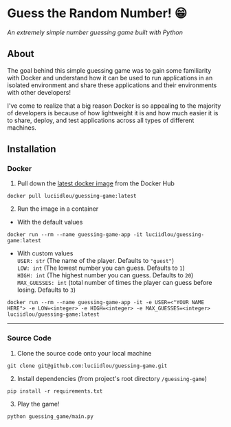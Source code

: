 # Guess the Random Number! :grin:
*An extremely simple number guessing game built with Python*
## About
The goal behind this simple guessing game was to gain some familiarity with Docker and understand how it can be used to run applications in an isolated environment and share these applications and their environments with other developers!

I've come to realize that a big reason Docker is so appealing to the majority of developers is because of how lightweight it is and how much easier it is to share, deploy, and test applications across all types of different machines.
## Installation
### Docker
1. Pull down the [latest docker image](https://hub.docker.com/repository/docker/luciidlou/guessing-game/general) from the Docker Hub
```
docker pull luciidlou/guessing-game:latest
```
2. Run the image in a container 
- With the default values
```
docker run --rm --name guessing-game-app -it luciidlou/guessing-game:latest
```
- With custom values  
`USER: str` (The name of the player. Defaults to `"guest"`)  
`LOW: int` (The lowest number you can guess. Defaults to `1`)  
`HIGH: int` (The highest number you can guess. Defaults to `20`)  
`MAX_GUESSES: int` (total number of times the player can guess before losing. Defaults to `3`)
```
docker run --rm --name guessing-game-app -it -e USER=<"YOUR NAME HERE"> -e LOW=<integer> -e HIGH=<integer> -e MAX_GUESSES=<integer> luciidlou/guessing-game:latest
```
---
### Source Code
1. Clone the source code onto your local machine
```
git clone git@github.com:luciidlou/guessing-game.git
```
2. Install dependencies (from project's root directory `/guessing-game`)
```
pip install -r requirements.txt
```
3. Play the game!
```
python guessing_game/main.py
```
